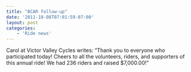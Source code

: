 ```yaml
---
title: "BCAR follow-up"
date: '2011-10-08T07:01:59-07:00'
layout: post
categories:
    - 'Ride news'
---
```


Carol at Victor Valley Cycles writes: “Thank you to everyone who participated today! Cheers to all the volunteers, riders, and supporters of this annual ride! We had 236 riders and raised $7,000.00!”
